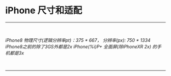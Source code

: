 # iPhone 尺寸和适配

***
<br/>

*iPhone8 物理尺寸(逻辑分辨率pt)：375 * 667， 分辨率(px): 750 * 1334*
*iPhone8之前的除了3GS外都是2x*
*iPhone(%i)P+ 全面屏(除iPhoneXR 2x) 的手机都是3x*



<br/>

***
<br/>